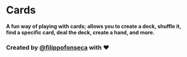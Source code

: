 # Cards

**A fun way of playing with cards; allows you to create a deck, shuffle it, find a specific card, deal the deck, create a hand, and more.**

### Created by [@filippofonseca](https://twitter.com/filippofonseca) with ❤️
